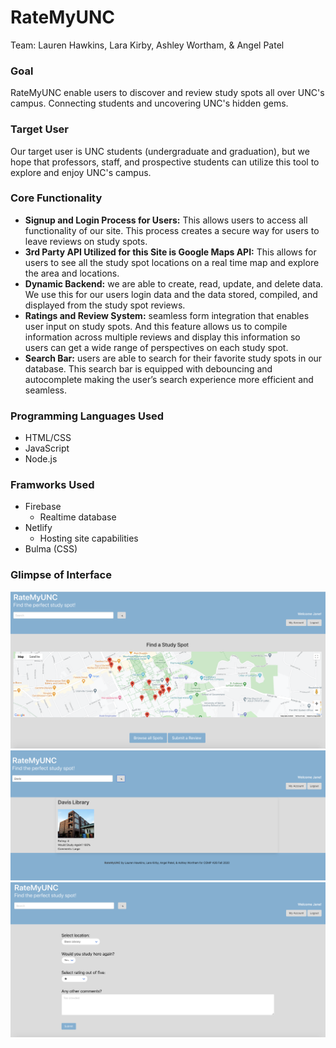 # RateMyUNC
Team: Lauren Hawkins, Lara Kirby, Ashley Wortham, & Angel Patel

### Goal
RateMyUNC enable users to discover and review study spots all over UNC's campus. Connecting students and uncovering UNC's hidden gems. 

### Target User
Our target user is UNC students (undergraduate and graduation), but we hope that professors, staff, and prospective students can utilize this tool to explore and enjoy UNC's campus. 

### Core Functionality
- **Signup and Login Process for Users:** This allows users to access all functionality of our site. This process creates a secure way for users to leave reviews on study spots. 
- **3rd Party API Utilized for this Site is Google Maps API:**  This allows for users to see all the study spot locations on a real time map and explore the area and locations. 
- **Dynamic Backend:** we are able to create, read, update, and delete data. We use this for our users login data and the data stored, compiled, and displayed from the study spot reviews. 
- **Ratings and Review System:** seamless form integration that enables user input on study spots. And this feature allows us to compile information across multiple reviews and display this information so users can get a wide range of perspectives on each study spot. 
- **Search Bar:** users are able to search for their favorite study spots in our database. This search bar is equipped with debouncing and autocomplete making the user’s search experience more efficient and seamless. 

### Programming Languages Used
- HTML/CSS
- JavaScript
- Node.js

### Framworks Used
- Firebase
    - Realtime database
- Netlify
    - Hosting site capabilities 
- Bulma (CSS)

### Glimpse of Interface
![Signed Homepage](https://raw.githubusercontent.com/laurhawk/Comp426FinalProject/main/images/siteloggedin.png)
![Study Spot](https://raw.githubusercontent.com/laurhawk/Comp426FinalProject/main/images/studyspot.png)
![Review Form](https://raw.githubusercontent.com/laurhawk/Comp426FinalProject/main/images/reviewform.png)

